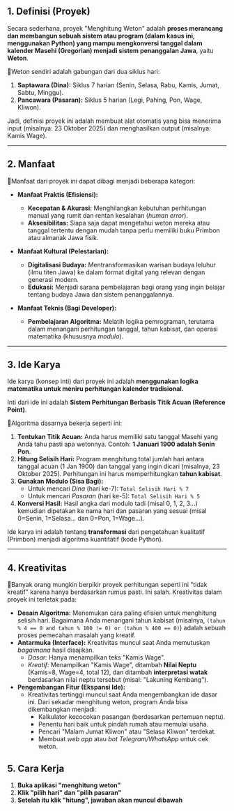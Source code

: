 

## 1. Definisi (Proyek)

Secara sederhana, proyek "Menghitung Weton" adalah **proses merancang dan membangun sebuah sistem atau program (dalam kasus ini, menggunakan Python) yang mampu mengkonversi tanggal dalam kalender Masehi (Gregorian) menjadi sistem penanggalan Jawa**, yaitu **Weton**.

🌹Weton sendiri adalah gabungan dari dua siklus hari:
1.  **Saptawara (Dina):** Siklus 7 harian (Senin, Selasa, Rabu, Kamis, Jumat, Sabtu, Minggu).
2.  **Pancawara (Pasaran):** Siklus 5 harian (Legi, Pahing, Pon, Wage, Kliwon).

Jadi, definisi proyek ini adalah membuat alat otomatis yang bisa menerima input (misalnya: 23 Oktober 2025) dan menghasilkan output (misalnya: Kamis Wage).

---

## 2. Manfaat

🌹Manfaat dari proyek ini dapat dibagi menjadi beberapa kategori:

* **Manfaat Praktis (Efisiensi):**
    * **Kecepatan & Akurasi:** Menghilangkan kebutuhan perhitungan manual yang rumit dan rentan kesalahan (*human error*).
    * **Aksesibilitas:** Siapa saja dapat mengetahui weton mereka atau tanggal tertentu dengan mudah tanpa perlu memiliki buku Primbon atau almanak Jawa fisik.

* **Manfaat Kultural (Pelestarian):**
    * **Digitalisasi Budaya:** Mentransformasikan warisan budaya leluhur (ilmu titen Jawa) ke dalam format digital yang relevan dengan generasi modern.
    * **Edukasi:** Menjadi sarana pembelajaran bagi orang yang ingin belajar tentang budaya Jawa dan sistem penanggalannya.

* **Manfaat Teknis (Bagi Developer):**
    * **Pembelajaran Algoritma:** Melatih logika pemrograman, terutama dalam menangani perhitungan tanggal, tahun kabisat, dan operasi matematika (khususnya *modulo*).

---

## 3. Ide Karya

Ide karya (konsep inti) dari proyek ini adalah **menggunakan logika matematika untuk meniru perhitungan kalender tradisional.**

Inti dari ide ini adalah **Sistem Perhitungan Berbasis Titik Acuan (Reference Point)**.

🌹Algoritma dasarnya bekerja seperti ini:
1.  **Tentukan Titik Acuan:** Anda harus memiliki satu tanggal Masehi yang Anda tahu pasti apa wetonnya. Contoh: **1 Januari 1900 adalah Senin Pon**.
2.  **Hitung Selisih Hari:** Program menghitung total jumlah hari antara tanggal acuan (1 Jan 1900) dan tanggal yang ingin dicari (misalnya, 23 Oktober 2025). Perhitungan ini harus memperhitungkan **tahun kabisat**.
3.  **Gunakan Modulo (Sisa Bagi):**
    * Untuk mencari *Dina* (hari ke-7): `Total Selisih Hari % 7`
    * Untuk mencari *Pasaran* (hari ke-5): `Total Selisih Hari % 5`
4.  **Konversi Hasil:** Hasil angka dari modulo tadi (misal 0, 1, 2, 3...) kemudian dipetakan ke nama hari dan pasaran yang sesuai (misal 0=Senin, 1=Selasa... dan 0=Pon, 1=Wage...).

Ide karya ini adalah tentang **transformasi** dari pengetahuan kualitatif (Primbon) menjadi algoritma kuantitatif (kode Python).

---

## 4. Kreativitas

🌹Banyak orang mungkin berpikir proyek perhitungan seperti ini "tidak kreatif" karena hanya berdasarkan rumus pasti. Ini salah. Kreativitas dalam proyek ini terletak pada:

* **Desain Algoritma:** Menemukan cara paling efisien untuk menghitung selisih hari. Bagaimana Anda menangani tahun kabisat (misalnya, `(tahun % 4 == 0 and tahun % 100 != 0) or (tahun % 400 == 0)`) adalah sebuah proses pemecahan masalah yang kreatif.
* **Antarmuka (Interface):** Kreativitas muncul saat Anda memutuskan *bagaimana* hasil disajikan.
    * *Dasar:* Hanya menampilkan teks "Kamis Wage".
    * *Kreatif:* Menampilkan "Kamis Wage", ditambah **Nilai Neptu** (Kamis=8, Wage=4, total 12), dan ditambah **interpretasi watak** berdasarkan nilai neptu tersebut (misal: "Lakuning Kembang").
* **Pengembangan Fitur (Ekspansi Ide):**
    * Kreativitas tertinggi muncul saat Anda mengembangkan ide dasar ini. Dari sekadar menghitung weton, program Anda bisa dikembangkan menjadi:
        * Kalkulator kecocokan pasangan (berdasarkan pertemuan neptu).
        * Penentu hari baik untuk pindah rumah atau memulai usaha.
        * Pencari "Malam Jumat Kliwon" atau "Selasa Kliwon" terdekat.
        * Membuat *web app* atau *bot Telegram/WhatsApp* untuk cek weton.
 ## 5. Cara Kerja
 1. **Buka aplikasi "menghitung weton"**
 2. **Klik "pilih hari" dan "pilih pasaran"**
 3. **Setelah itu klik "hitung", jawaban akan muncul dibawah**
  

